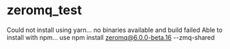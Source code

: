 # zeromq_test

Could not install using yarn... no binaries available and build failed
Able to install with npm... use   npm install zeromq@6.0.0-beta.16 --zmq-shared

